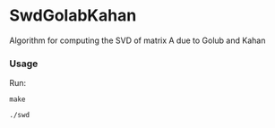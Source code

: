 # SwdGolabKahan
Algorithm for computing the SVD of matrix A due to Golub and Kahan

### Usage
Run:
```
make
```
```
./swd
```
